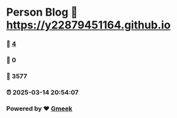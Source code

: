 # Person Blog :link: https://y22879451164.github.io 
### :page_facing_up: [4](https://y22879451164.github.io/tag.html) 
### :speech_balloon: 0 
### :hibiscus: 3577 
### :alarm_clock: 2025-03-14 20:54:07 
### Powered by :heart: [Gmeek](https://github.com/Meekdai/Gmeek)
